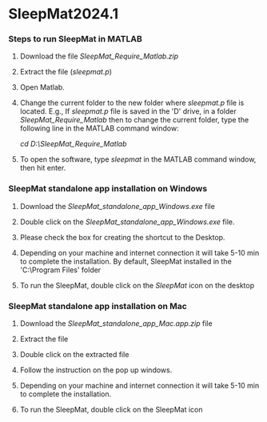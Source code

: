 # SleepMat2024.1

### Steps to run SleepMat in MATLAB
1.	Download the file _SleepMat_Require_Matlab.zip_
	
2.	Extract the file (_sleepmat.p_)

3.	Open Matlab.
   
4.	Change the current folder to the new folder where _sleepmat.p_ file is located. E.g., If _sleepmat.p_ file is saved in the 'D' drive, in a folder _SleepMat_Require_Matlab_ then to change the current folder, type the following line in the MATLAB command window:
   
	_cd D:\SleepMat_Require_Matlab_

5.	To open the software, type _sleepmat_ in the MATLAB command window, then hit enter.

   ### SleepMat standalone app installation on Windows

1.	Download the _SleepMat_standalone_app_Windows.exe_ file
   
2.	Double click on the _SleepMat_standalone_app_Windows.exe_ file.
	
3.	Please check the box for creating the shortcut to the Desktop.
   
4.	Depending on your machine and internet connection it will take 5-10 min to complete the installation. By default, SleepMat installed in the 'C:\Program Files' folder
   
5.	To run the SleepMat, double click on the _SleepMat_ icon on the desktop

### SleepMat standalone app installation on Mac

1.	Download the _SleepMat_standalone_app_Mac.app.zip_ file
   
2.	Extract the file
   
3.	Double click on the extracted file
   
4.	Follow the instruction on the pop up windows.
   
5.	Depending on your machine and internet connection it will take 5-10 min to complete the installation.
    
6.	To run the SleepMat, double click on the SleepMat icon

   
